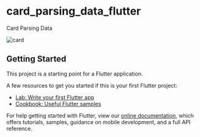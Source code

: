 # card_parsing_data_flutter

Card Parsing Data

![card](https://user-images.githubusercontent.com/60292040/73545250-8e6f3c00-446d-11ea-842e-cb1412f99b1a.jpg)

## Getting Started

This project is a starting point for a Flutter application.

A few resources to get you started if this is your first Flutter project:

- [Lab: Write your first Flutter app](https://flutter.dev/docs/get-started/codelab)
- [Cookbook: Useful Flutter samples](https://flutter.dev/docs/cookbook)

For help getting started with Flutter, view our
[online documentation](https://flutter.dev/docs), which offers tutorials,
samples, guidance on mobile development, and a full API reference.
